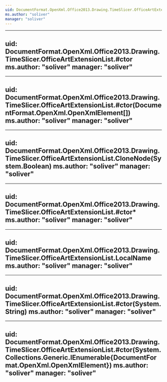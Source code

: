 ```yaml
---
uid: DocumentFormat.OpenXml.Office2013.Drawing.TimeSlicer.OfficeArtExtensionList
ms.author: "soliver"
manager: "soliver"
---
```


---
uid: DocumentFormat.OpenXml.Office2013.Drawing.TimeSlicer.OfficeArtExtensionList.#ctor
ms.author: "soliver"
manager: "soliver"
---

---
uid: DocumentFormat.OpenXml.Office2013.Drawing.TimeSlicer.OfficeArtExtensionList.#ctor(DocumentFormat.OpenXml.OpenXmlElement[])
ms.author: "soliver"
manager: "soliver"
---

---
uid: DocumentFormat.OpenXml.Office2013.Drawing.TimeSlicer.OfficeArtExtensionList.CloneNode(System.Boolean)
ms.author: "soliver"
manager: "soliver"
---

---
uid: DocumentFormat.OpenXml.Office2013.Drawing.TimeSlicer.OfficeArtExtensionList.#ctor*
ms.author: "soliver"
manager: "soliver"
---

---
uid: DocumentFormat.OpenXml.Office2013.Drawing.TimeSlicer.OfficeArtExtensionList.LocalName
ms.author: "soliver"
manager: "soliver"
---

---
uid: DocumentFormat.OpenXml.Office2013.Drawing.TimeSlicer.OfficeArtExtensionList.#ctor(System.String)
ms.author: "soliver"
manager: "soliver"
---

---
uid: DocumentFormat.OpenXml.Office2013.Drawing.TimeSlicer.OfficeArtExtensionList.#ctor(System.Collections.Generic.IEnumerable{DocumentFormat.OpenXml.OpenXmlElement})
ms.author: "soliver"
manager: "soliver"
---
